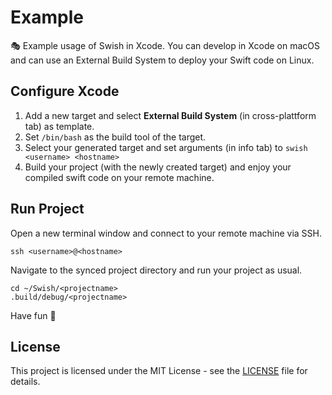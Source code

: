 # Example

🎭 Example usage of Swish in Xcode. You can develop in Xcode on macOS and can use an External Build System to deploy your Swift code on Linux.

## Configure Xcode

1. Add a new target and select **External Build System** (in cross-plattform tab) as template.
2. Set `/bin/bash` as the build tool of the target.
3. Select your generated target and set arguments (in info tab) to `swish <username> <hostname>`
4. Build your project (with the newly created target) and enjoy your compiled swift code on your remote machine.

## Run Project

Open a new terminal window and connect to your remote machine via SSH.

```
ssh <username>@<hostname>
```

Navigate to the synced project directory and run your project as usual.

```
cd ~/Swish/<projectname>
.build/debug/<projectname>
```

Have fun 🍻

## License

This project is licensed under the MIT License - see the [LICENSE](LICENSE) file for details.

